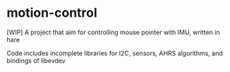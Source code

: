# motion-control

[WIP] A project that aim for controlling mouse pointer with IMU, written in hare

Code includes incomplete libraries for I2C, sensors, AHRS algorithms, and bindings of libevdev
